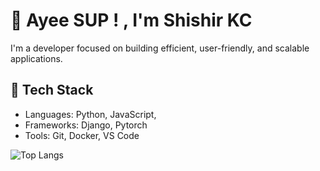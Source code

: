 # 👋 Ayee SUP ! , I'm Shishir KC

I'm a developer focused on building efficient, user-friendly, and scalable applications.

## 🚀 Tech Stack
- Languages: Python, JavaScript, 
- Frameworks: Django, Pytorch
- Tools: Git, Docker, VS Code

![Top Langs](https://github-readme-stats.vercel.app/api/top-langs/?username=Shishir-Kc&layout=compact&theme=tokyonight)


